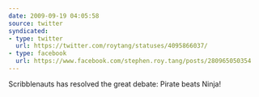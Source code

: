 ```yaml
---
date: 2009-09-19 04:05:58
source: twitter
syndicated:
- type: twitter
  url: https://twitter.com/roytang/statuses/4095866037/
- type: facebook
  url: https://www.facebook.com/stephen.roy.tang/posts/280965050354
---
```


Scribblenauts has resolved the great debate: Pirate beats Ninja!